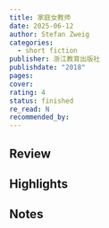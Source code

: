 ```yaml
---
title: 家庭女教师
date: 2025-06-12
author: Stefan Zweig
categories:
  - short fiction
publisher: 浙江教育出版社
publishdate: "2018"
pages: 
cover: 
rating: 4
status: finished
re_read: N
recommended_by:
---
```


## Review


## Highlights


## Notes

